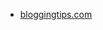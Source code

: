 * [bloggingtips.com](https://bloggingtips.com/google-penalty/#:~:text=If%20you%20are%20penalized%2C%20your)
